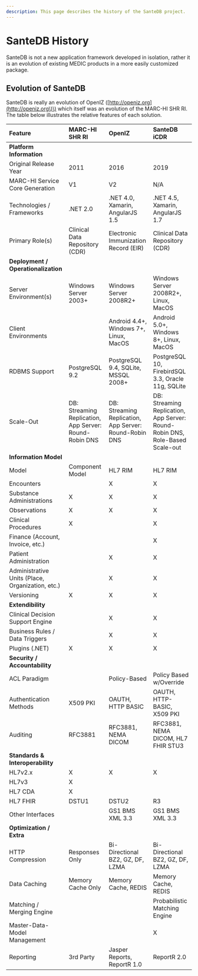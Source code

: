 ```yaml
---
description: This page describes the history of the SanteDB project.
---
```


# SanteDB History

SanteDB is not a new application framework developed in isolation, rather it is an evolution of existing MEDIC products in a more easily customized package.

## Evolution of SanteDB

SanteDB is really an evolution of OpenIZ \([http://openiz.org](http://openiz.org\)\) which itself was an evolution of the MARC-HI SHR RI. The table below illustrates the relative features of each solution.

| Feature | MARC-HI SHR RI | OpenIZ | SanteDB iCDR |
| :--- | :--- | :--- | :--- |
| **Platform Information** |  |  |  |
| Original Release Year | 2011 | 2016 | 2019 |
| MARC-HI Service Core Generation | V1 | V2 | N/A |
| Technologies / Frameworks | .NET 2.0 | .NET 4.0, Xamarin, AngularJS 1.5 | .NET 4.5, Xamarin, AngularJS 1.7 |
| Primary Role\(s\) | Clinical Data Repository \(CDR\) | Electronic Immunization Record \(EIR\) | Clinical Data Repository \(CDR\) |
| **Deployment / Operationalization** |  |  |  |
| Server Environment\(s\) | Windows Server 2003+ | Windows Server 2008R2+ | Windows Server 2008R2+, Linux, MacOS |
| Client Environments |  | Android 4.4+, Windows 7+, Linux, MacOS | Android 5.0+, Windows 8+, Linux, MacOS |
| RDBMS Support | PostgreSQL 9.2 | PostgreSQL 9.4, SQLite, MSSQL 2008+ | PostgreSQL 10, FirebirdSQL 3.3, Oracle 11g,   SQLite |
| Scale-Out | DB: Streaming Replication, App Server: Round-Robin DNS | DB: Streaming Replication, App Server: Round-Robin DNS | DB: Streaming Replication,  App Server: Round-Robin DNS, Role-Based Scale-out |
| **Information Model** |  |  |  |
| Model | Component Model | HL7 RIM | HL7 RIM |
| Encounters |  | X | X |
| Substance Administrations | X | X | X |
| Observations | X | X | X |
| Clinical Procedures | X |  | X |
| Finance \(Account, Invoice, etc.\) |  |  | X |
| Patient Administration |  | X | X |
| Administrative Units \(Place, Organization, etc.\) |  | X | X |
| Versioning | X | X | X |
| **Extendibility** |  |  |  |
| Clinical Decision Support Engine |  | X | X |
| Business Rules / Data Triggers |  | X | X |
| Plugins \(.NET\) | X | X | X |
| **Security / Accountability** |  |  |  |
| ACL Paradigm |  | Policy-Based | Policy Based w/Override |
| Authentication Methods | X509 PKI | OAUTH, HTTP BASIC | OAUTH, HTTP-BASIC, X509 PKI |
| Auditing | RFC3881 | RFC3881, NEMA DICOM | RFC3881, NEMA DICOM, HL7 FHIR STU3 |
| **Standards & Interoperability** |  |  |  |
| HL7v2.x | X | X | X |
| HL7v3 | X |  |  |
| HL7 CDA | X |  |  |
| HL7 FHIR | DSTU1 | DSTU2 | R3 |
| Other Interfaces |  | GS1 BMS XML 3.3 | GS1 BMS XML 3.3 |
| **Optimization / Extra** |  |  |  |
| HTTP Compression | Responses Only | Bi-Directional BZ2, GZ, DF, LZMA | Bi-Directional BZ2, GZ, DF, LZMA |
| Data Caching | Memory Cache Only | Memory Cache, REDIS | Memory Cache, REDIS |
| Matching / Merging Engine |  |  | Probabilistic Matching Engine |
| Master-Data-Model Management |  |  | X |
| Reporting | 3rd Party | Jasper Reports, ReportR 1.0 | ReportR 2.0 |

